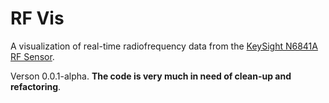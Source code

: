 # RF Vis

A visualization of real-time radiofrequency data from the [KeySight N6841A RF Sensor](http://www.keysight.com/en/pdx-x201741-pn-N6841A/rf-sensor).

Verson 0.0.1-alpha. **The code is very much in need of clean-up and refactoring**.
